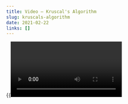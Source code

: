 ```yaml
---
title: Video — Kruscal's Algorithm
slug: kruscals-algorithm
date: 2021-02-22
links: []
---
```

{{<Video slug="kruscals-algorithm" slides="y" transcript="y" >}}

